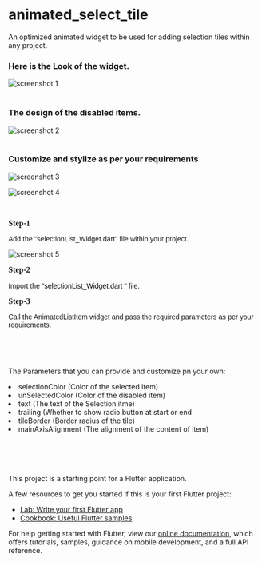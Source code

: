 # animated_select_tile

An optimized animated widget to be used for adding selection tiles within any project.

<H3>Here is the Look of the widget.</H3>

![screenshot 1](https://user-images.githubusercontent.com/60070029/180663873-dbdb2514-a3a2-490d-a978-cec92108f91b.PNG)
<br/>
<br/>

<H3>The design of the disabled items.</H3> 

![screenshot 2](https://user-images.githubusercontent.com/60070029/180663885-95d90252-a15e-4ea8-a799-8be68d2e66b5.PNG)
<br/>
<br/>

<H3>Customize and stylize as per your requirements</H3>

![screenshot 3](https://user-images.githubusercontent.com/60070029/180663987-5ac7ea63-10ff-4795-b374-ea0c9c87958d.PNG)

![screenshot 4](https://user-images.githubusercontent.com/60070029/180664000-ac70efc4-ff3a-4097-bbfc-081adbd69fc1.PNG)

<br/>
<p><span style='font-size: 16px; line-height: 115%; font-family: Calibri, "sans-serif";'><strong>Step-1</strong></span></p>
<p><span><span style="font-size: 14px; font-family: Calibri, sans-serif;">Add the &quot;selectionList_Widget.dart&quot; file within your project.</span></span></p>

![screenshot 5](https://user-images.githubusercontent.com/60070029/180665470-58ff3e8e-a267-498e-b6ca-faa1fdaa8012.PNG)
<br/>

<p><span style='font-size: 16px; line-height: 115%; font-family: Calibri, "sans-serif";'><strong>Step-2</strong></span></p>
<p><span style="font-size: 14px; font-family: Calibri, sans-serif;">Import the &quot;<span style="color: rgb(0, 0, 0); font-style: normal; font-variant-ligatures: normal; font-variant-caps: normal; font-weight: 400; letter-spacing: normal; orphans: 2; text-align: start; text-indent: 0px; text-transform: none; white-space: normal; widows: 2; word-spacing: 0px; -webkit-text-stroke-width: 0px; text-decoration-thickness: initial; text-decoration-style: initial; text-decoration-color: initial; float: none; display: inline !important;">selectionList_Widget.dart</span> &quot; file.</span></p>
<p><span style='font-size: 16px; line-height: 115%; font-family: Calibri, "sans-serif";'><strong>Step-3</strong></span></p>
<p><span style="font-family: Calibri, sans-serif; font-size: 14px;">Call the AnimatedListItem widget and pass the required parameters as per your requirements.</span></p>
<p><br></p>
<br/>

The Parameters that you can provide and customize pn your own:
<li> selectionColor (Color of the selected item)</li>
<li> unSelectedColor (Color of the disabled item)</li>
<li> text (The text of the Selection itme)</li>
<li> trailing (Whether to show radio button at start or end</li>
<li> tileBorder (Border radius of the tile)</li>
<li> mainAxisAlignment (The alignment of the content of item)</li>
<br/>
<br/>
<br/>
<br/>



This project is a starting point for a Flutter application.

A few resources to get you started if this is your first Flutter project:

- [Lab: Write your first Flutter app](https://flutter.dev/docs/get-started/codelab)
- [Cookbook: Useful Flutter samples](https://flutter.dev/docs/cookbook)

For help getting started with Flutter, view our
[online documentation](https://flutter.dev/docs), which offers tutorials,
samples, guidance on mobile development, and a full API reference.
